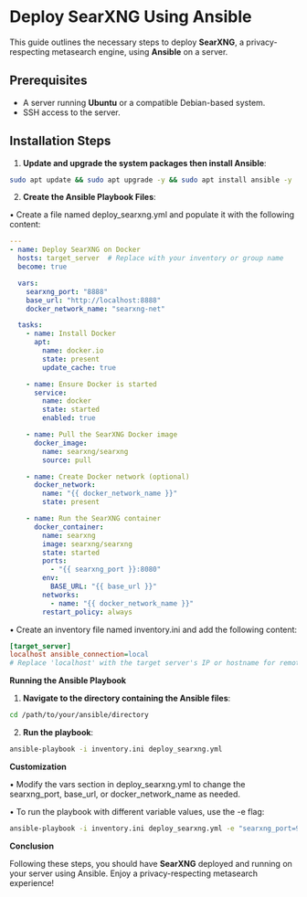 # Deploy SearXNG Using Ansible

This guide outlines the necessary steps to deploy **SearXNG**, a privacy-respecting metasearch engine, using **Ansible** on a server.

## Prerequisites

- A server running **Ubuntu** or a compatible Debian-based system.
- SSH access to the server.

## Installation Steps

1. **Update and upgrade the system packages then install Ansible**:

``` bash
sudo apt update && sudo apt upgrade -y && sudo apt install ansible -y

```
   
2. **Create the Ansible Playbook Files**:

• Create a file named deploy_searxng.yml and populate it with the following content:
   

``` yaml
---
- name: Deploy SearXNG on Docker
  hosts: target_server  # Replace with your inventory or group name
  become: true

  vars:
    searxng_port: "8888"
    base_url: "http://localhost:8888"
    docker_network_name: "searxng-net"

  tasks:
    - name: Install Docker
      apt:
        name: docker.io
        state: present
        update_cache: true

    - name: Ensure Docker is started
      service:
        name: docker
        state: started
        enabled: true

    - name: Pull the SearXNG Docker image
      docker_image:
        name: searxng/searxng
        source: pull

    - name: Create Docker network (optional)
      docker_network:
        name: "{{ docker_network_name }}"
        state: present

    - name: Run the SearXNG container
      docker_container:
        name: searxng
        image: searxng/searxng
        state: started
        ports:
          - "{{ searxng_port }}:8080"
        env:
          BASE_URL: "{{ base_url }}"
        networks:
          - name: "{{ docker_network_name }}"
        restart_policy: always

```

• Create an inventory file named inventory.ini and add the following content:

``` ini
[target_server]
localhost ansible_connection=local
# Replace 'localhost' with the target server's IP or hostname for remote deployment.
```


**Running the Ansible Playbook**


1. **Navigate to the directory containing the Ansible files**:

``` bash
cd /path/to/your/ansible/directory
```


2. **Run the playbook**:

``` bash
ansible-playbook -i inventory.ini deploy_searxng.yml
```


**Customization**

• Modify the vars section in deploy_searxng.yml to change the searxng_port, base_url, or docker_network_name as needed.

• To run the playbook with different variable values, use the -e flag:

``` bash
ansible-playbook -i inventory.ini deploy_searxng.yml -e "searxng_port=9999 base_url=http://example.com"
```


**Conclusion**

Following these steps, you should have **SearXNG** deployed and running on your server using Ansible. Enjoy a privacy-respecting metasearch experience!

